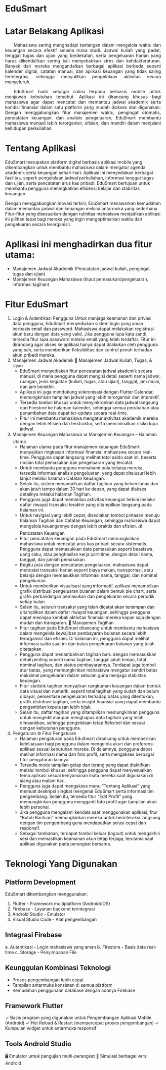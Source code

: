 # EduSmart

# Latar Belakang Aplikasi 
<p align="justify"> 
&emsp;&emsp;Mahasiswa sering menghadapi tantangan dalam mengelola waktu dan keuangan secara efektif selama masa studi. Jadwal kuliah yang padat, tenggat tugas dan ujian yang berdekatan, serta pengeluaran harian yang harus dikendalikan sering kali menyebabkan stres dan ketidakteraturan. Banyak dari mereka mengandalkan berbagai aplikasi berbeda seperti kalender digital, catatan manual, dan aplikasi keuangan yang tidak saling terintegrasi, sehingga menyulitkan pengelolaan aktivitas secara menyeluruh.</p>

<p align="justify">
&emsp;&emsp;EduSmart hadir sebagai solusi terpadu berbasis mobile untuk menjawab kebutuhan tersebut. Aplikasi ini dirancang khusus bagi mahasiswa agar dapat mencatat dan memantau jadwal akademik serta kondisi finansial dalam satu platform yang mudah diakses dan digunakan. Dengan menggabungkan fitur manajemen waktu, pengingat otomatis, pencatatan keuangan, dan analisis pengeluaran, EduSmart membantu mahasiswa menjadi lebih terorganisir, efisien, dan mandiri dalam menjalani kehidupan perkuliahan.</p>

# Tentang Aplikasi 
EduSmart merupakan platform digital berbasis aplikasi mobile yang dikembangkan untuk membantu mahasiswa dalam mengatur agenda akademik serta keuangan sehari-hari. Aplikasi ini menyediakan berbagai fasilitas, seperti pengelolaan jadwal perkuliahan, informasi tenggat tugas dan ujian, serta pencatatan arus kas pribadi. EduSmart bertujuan untuk membantu pengguna meningkatkan efisiensi belajar dan stabilitas keuangan.
   
Dengan menggabungkan inovasi terkini, EduSmart menawarkan kemudahan dalam memantau jadwal dan keuangan melalui antarmuka yang sederhana. Fitur-fitur yang disesuaikan dengan rutinitas mahasiswa menjadikan aplikasi ini pilihan tepat bagi mereka yang ingin mengoptimalkan waktu dan pengeluaran secara terorganisir. 

# Aplikasi ini menghadirkan dua fitur utama: 
- Manajemen Jadwal Akademik
(Pencatatan jadwal kuliah, pengingat tugas dan ujian)
- Manajemen Keuangan Mahasiswa
(Input pemasukan/pengeluaran, informasi tagihan)

# Fitur EduSmart 
1. Login & Autentikasi Pengguna
   Untuk menjaga keamanan dan privasi data pengguna, EduSmart menyediakan sistem login yang aman berbasis email dan password. Mahasiswa dapat melakukan registrasi akun baru dengan data yang valid. Jika pengguna lupa kata sandi, tersedia fitur lupa password melalui email yang telah terdaftar. Fitur ini dirancang agar akses ke aplikasi hanya dapat dilakukan oleh pengguna yang sah, serta memberikan fleksibilitas dan kontrol penuh terhadap akun pribadi mereka.
2. Manajemen Jadwal Akademik
   📅 Manajemen Jadwal Kuliah, Tugas, & Ujian
    - EduSmart menyediakan fitur pencatatan jadwal akademik secara manual, di mana pengguna dapat mengisi detail seperti nama jadwal, ruangan, jenis kegiatan (kuliah, tugas, atau ujian), tanggal, jam mulai, dan jam berakhir.
    - Aplikasi ini juga mendukung sinkronisasi dengan Flutter Calendar, memungkinkan tampilan jadwal yang lebih terorganisir dan interaktif.
    - Tersedia tombol khusus untuk menyinkronkan data jadwal langsung dari Firestore ke halaman kalender, sehingga semua perubahan atau penambahan data dapat ter-update secara real-time.
    - Fitur ini membantu mahasiswa mengatur aktivitas akademik mereka dengan lebih efisien dan terstruktur, serta meminimalkan risiko lupa jadwal.
3. Manajemen Keuangan Mahasiswa
   📊 Manajemen Keuangan – Halaman Utama
   - Halaman utama pada fitur manajemen keuangan EduSmart menyajikan ringkasan informasi finansial mahasiswa secara real-time. Pengguna dapat langsung melihat total saldo saat ini, beserta rincian total pemasukan dan pengeluaran yang tercatat.
   - Untuk membantu pengguna memahami pola belanja mereka, tersedia informasi analisis pengeluaran, yang dapat ditelusuri lebih lanjut melalui halaman Catatan Keuangan.
   - Selain itu, sistem menampilkan daftar tagihan yang belum lunas dan akan jatuh tempo dalam 30 hari ke depan, yang dapat diakses detailnya melalui halaman Tagihan.
   - Pengguna juga dapat memantau aktivitas keuangan terkini melalui daftar riwayat transaksi terakhir yang ditampilkan langsung pada halaman ini.
   - Untuk navigasi yang lebih cepat, disediakan tombol pintasan menuju halaman Tagihan dan Catatan Keuangan, sehingga mahasiswa dapat mengelola keuangannya dengan lebih praktis dan efisien.
   💰 Pencatatan Keuangan
   - Fitur pencatatan keuangan pada EduSmart memungkinkan mahasiswa untuk mencatat arus kas pribadi secara sistematis. Pengguna dapat memasukkan data pemasukan seperti beasiswa, uang saku, atau penghasilan kerja part-time, dengan detail nama, tanggal, dan jumlah pemasukan.
   - Begitu pula dengan pencatatan pengeluaran, mahasiswa dapat mencatat transaksi harian seperti biaya makan, transportasi, atau belanja dengan memasukkan informasi nama, tanggal, dan nominal pengeluaran.
   - Untuk memberikan visualisasi yang informatif, aplikasi menampilkan grafik distribusi pengeluaran bulanan dalam bentuk pie chart, serta grafik perbandingan pemasukan dan pengeluaran secara periodik setiap bulan.
   - Selain itu, seluruh transaksi yang telah dicatat akan tersimpan dan ditampilkan dalam daftar riwayat keuangan, sehingga pengguna dapat meninjau kembali aktivitas finansial mereka kapan saja dengan mudah dan transparan.
   📌 Manajemen Tagihan
   - Fitur tagihan pada EduSmart dirancang untuk membantu mahasiswa dalam mengelola kewajiban pembayaran bulanan secara lebih terorganisir dan efisien. Di halaman ini, pengguna dapat melihat informasi saldo saat ini dan batas pengeluaran bulanan yang telah ditetapkan.
   - Pengguna dapat menambahkan tagihan baru dengan memasukkan detail penting seperti nama tagihan, tanggal jatuh tempo, total nominal tagihan, dan status pembayarannya. Terdapat juga tombol atur batas, yang memungkinkan mahasiswa mengatur sendiri batas maksimal pengeluaran dalam sebulan guna menjaga stabilitas keuangan.
   - Fitur statistik tagihan menyajikan rangkuman keuangan dalam bentuk data visual dan numerik, seperti total tagihan yang sudah dan belum dibayar, persentase pengeluaran terhadap batas yang ditentukan, grafik distribusi tagihan, serta insight finansial yang dapat membantu pengambilan keputusan lebih bijak.
   - Selain itu, daftar tagihan yang ditampilkan memungkinkan pengguna untuk mengedit maupun menghapus data tagihan yang telah dimasukkan, sehingga pengelolaan tetap fleksibel dan sesuai dengan kebutuhan pengguna.
4. Pengaturan
   ⚙️ Fitur Pengaturan
   - Halaman pengaturan pada EduSmart dirancang untuk memberikan keleluasaan bagi pengguna dalam mengelola akun dan preferensi aplikasi sesuai kebutuhan mereka. Di dalamnya, pengguna dapat melihat informasi nama dan foto profil, serta mengakses berbagai fitur pengaturan lainnya.
   - Tersedia mode tampilan gelap dan terang yang dapat diaktifkan melalui tombol khusus, sehingga pengguna dapat menyesuaikan tema aplikasi sesuai kenyamanan mata mereka saat digunakan di siang atau malam hari.
   - Pengguna juga dapat mengakses menu “Tentang Aplikasi” yang memuat deskripsi singkat mengenai EduSmart serta informasi tim pengembang. Selain itu, tersedia fitur “Edit Profil” yang memungkinkan pengguna mengganti foto profil agar tampilan akun lebih personal.
   - Jika pengguna mengalami kendala saat menggunakan aplikasi, fitur “Butuh Bantuan” memungkinkan mereka untuk berinteraksi langsung dengan tim pengembang guna mendapatkan solusi cepat dan responsif.
   - Sebagai tambahan, terdapat tombol keluar (logout) untuk mengakhiri sesi dan memastikan keamanan akun tetap terjaga, terutama saat aplikasi digunakan pada perangkat bersama.

# Teknologi Yang Digunakan 
## Platform Development 
EduSmart dikembangkan menggunakan:
1. Flutter - Framework multiplatform (Android/iOS)
2. Firebase - Layanan backend terintegrasi
3. Android Studio - Emulator
4. Visual Studio Code - Alat pengembangan

## Integrasi Firebase 
a. Autentikasi - Login mahasiswa yang aman
b. Firestore - Basis data real-time
c. Storage - Penyimpanan File

## Keunggulan Kombinasi Teknologi 
- Proses pengembangan lebih cepat
- Tampilan antarmuka konsisten di semua platform
- Kemudahan penggunaan database dengan adanya Firebase

## Framework Flutter 
✓ Basis program yang digunakan untuk Pengembangan Aplikasi Mobile (Android) 
✓ Hot Reload & Restart (mempercepat proses pengembangan)
✓ Kumpulan widget untuk antarmuka responsif

## Tools Android Studio 
🖥️ Emulator untuk pengujian multi-perangkat
📱 Simulasi berbagai versi Android
